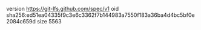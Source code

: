 version https://git-lfs.github.com/spec/v1
oid sha256:ed51ea04335f9c3e6c3362f7b144983a7550f183a36ba4d4bc5bf0e2084c659d
size 5563
